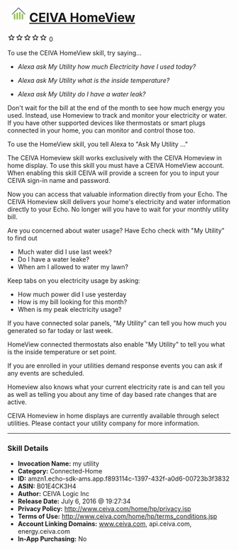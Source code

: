 # &nbsp;<img src="skill_icon" alt="CEIVA HomeView icon" width="36"> [CEIVA HomeView](http://alexa.amazon.com/#skills/amzn1.echo-sdk-ams.app.f893114c-1397-432f-a0d6-00723b3f3832)
![0 stars](../../images/ic_star_border_black_18dp_1x.png)![0 stars](../../images/ic_star_border_black_18dp_1x.png)![0 stars](../../images/ic_star_border_black_18dp_1x.png)![0 stars](../../images/ic_star_border_black_18dp_1x.png)![0 stars](../../images/ic_star_border_black_18dp_1x.png) 0

To use the CEIVA HomeView skill, try saying...

* *Alexa ask My Utility how much Electricity have I used today?*

* *Alexa ask My Utility what is the inside temperature?*

* *Alexa ask My Utility do I have a water leak?*

Don't wait for the bill at the end of the month to see how much energy you used. Instead, use Homeview to track and monitor your electricity or water. If you have other supported devices like thermostats or smart plugs connected in your home, you can monitor and control those too.

To use the HomeView skill, you tell Alexa to "Ask My Utility ..."

The CEIVA Homeview skill works exclusively with the CEIVA Homeview in home display. To use this skill you must have a CEIVA HomeView account. When enabling this skill CEIVA will provide a screen for you to input your CEIVA sign-in name and password. 

Now you can access that valuable information directly from your Echo. The CEIVA Homeview skill delivers your home's electricity and water information directly to your Echo. No longer will you have to wait for your monthly utility bill. 

Are you concerned about water usage? Have Echo check with "My Utility" to find out

   - Much water did I use last week?
   - Do I have a water leake?
   - When am I allowed to water my lawn?

Keep tabs on you electricity usage by asking:

   - How much power did I use yesterday
   - How is my bill looking for this month?
   - When is my peak electricity usage?

If you have connected solar panels, "My Utility" can tell you how much you generated so far today or last week.

HomeView connected thermostats also enable "My Utility" to tell you what is the inside temperature or set point. 

If you are enrolled in your utilities demand response events you can ask if any events are scheduled.

Homeview also knows what your current electricity rate is and can tell you as well as telling you about any time of day based rate changes that are active.

CEIVA Homeview in home displays are currently available through select utilities. Please contact your utility company for more information.

***

### Skill Details

* **Invocation Name:** my utility
* **Category:** Connected-Home
* **ID:** amzn1.echo-sdk-ams.app.f893114c-1397-432f-a0d6-00723b3f3832
* **ASIN:** B01E4CK3H4
* **Author:** CEIVA Logic Inc
* **Release Date:** July 6, 2016 @ 19:27:34
* **Privacy Policy:** http://www.ceiva.com/home/hp/privacy.jsp
* **Terms of Use:** http://www.ceiva.com/home/hp/terms_conditions.jsp
* **Account Linking Domains:** www.ceiva.com, api.ceiva.com, energy.ceiva.com
* **In-App Purchasing:** No
